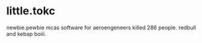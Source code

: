 # little.tokc
newbie.pewbie
mcas software for aeroengeneers killed 286 people.
redbull and kebap boiii.
